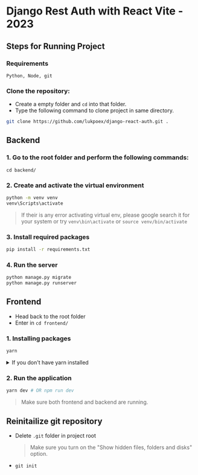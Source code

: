 # Django Rest Auth with React Vite - 2023

## Steps for Running Project

### Requirements

`Python, Node, git`

### Clone the repository:

- Create a empty folder and `cd` into that folder.
- Type the following command to clone project in same directory.

```bash
git clone https://github.com/lukpoex/django-react-auth.git .
```

## Backend

### 1. Go to the root folder and perform the following commands:

`cd backend/`

### 2. Create and activate the virtual environment

```bash
python -m venv venv
venv\Scripts\activate
```

> If their is any error activating virtual env, please google search it for your system or try `venv\bin\activate` or `source venv/bin/activate`

### 3. Install required packages

```bash
pip install -r requirements.txt
```

### 4. Run the server

```bash
python manage.py migrate
python manage.py runserver
```

## Frontend

- Head back to the root folder
- Enter in `cd frontend/`

### 1. Installing packages

```bash
yarn
```

<details><summary>If you don't have yarn installed</summary>
<p>

```bash
npm i
```

> Remove **yarn.lock** as you will already have **package.lock**

</p>
</details>

### 2. Run the application

```bash
yarn dev # OR npm run dev
```

> Make sure both frontend and backend are running.

## Reinitailize git repository

- Delete `.git` folder in project root
  > Make sure you turn on the "Show hidden files, folders and disks" option.
- `git init`
